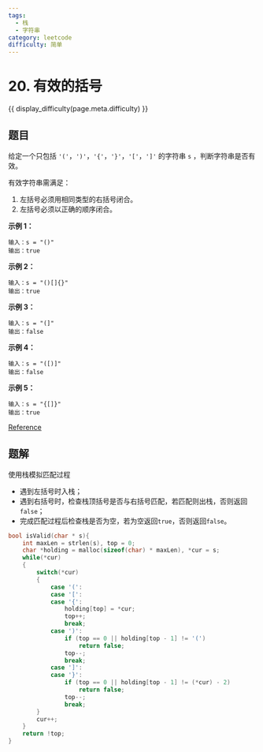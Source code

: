 ```yaml
---
tags:
  - 栈
  - 字符串
category: leetcode
difficulty: 简单
---
```


# 20. 有效的括号

{{ display_difficulty(page.meta.difficulty) }}

## 题目

给定一个只包括 `'('`，`')'`，`'{'`，`'}'`，`'['`，`']'` 的字符串 `s` ，判断字符串是否有效。

有效字符串需满足：

1. 左括号必须用相同类型的右括号闭合。
2. 左括号必须以正确的顺序闭合。

**示例 1：**

```
输入：s = "()"
输出：true
```

**示例 2：**

```
输入：s = "()[]{}"
输出：true
```

**示例 3：**

```
输入：s = "(]"
输出：false
```

**示例 4：**

```
输入：s = "([)]"
输出：false
```

**示例 5：**

```
输入：s = "{[]}"
输出：true
```

[Reference](https://leetcode-cn.com/problems/valid-parentheses)

## 题解

使用栈模拟匹配过程

* 遇到左括号时入栈；
* 遇到右括号时，检查栈顶括号是否与右括号匹配，若匹配则出栈，否则返回`false`；
* 完成匹配过程后检查栈是否为空，若为空返回`true`，否则返回`false`。

```c
bool isValid(char * s){
    int maxLen = strlen(s), top = 0;
    char *holding = malloc(sizeof(char) * maxLen), *cur = s;
    while(*cur)
    {
        switch(*cur)
        {
            case '(':
            case '[':
            case '{':
                holding[top] = *cur;
                top++;
                break;
            case ')':
                if (top == 0 || holding[top - 1] != '(')
                    return false;
                top--;
                break;
            case ']':
            case '}':
                if (top == 0 || holding[top - 1] != (*cur) - 2)
                    return false;
                top--;
                break;
        }
        cur++;
    }
    return !top;
}
```